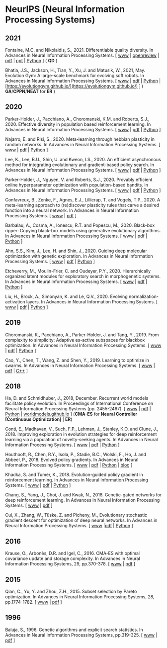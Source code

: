 # NeurIPS (Neural Information Processing Systems)

## 2021

Fontaine, M.C. and Nikolaidis, S., 2021. Differentiable quality diversity. In Advances in Neural Information Processing Systems. [ [www](https://nips.cc/Conferences/2021/ScheduleMultitrack?event=27402) | [openreview](https://openreview.net/forum?id=uJGObgFU0lU) | [pdf](https://openreview.net/pdf?id=uJGObgFU0lU) | [ppt](https://nips.cc/media/neurips-2021/Slides/27402.pdf) | [Python](https://github.com/icaros-usc/dqd) ] ( **QD** )

Bhatia, J.S., Jackson, H., Tian, Y., Xu, J. and Matusik, W., 2021, May. Evolution Gym: A large-scale benchmark for evolving soft robots. In Advances in Neural Information Processing Systems. [ [www](https://papers.nips.cc/paper/2021/hash/118921efba23fc329e6560b27861f0c2-Abstract.html) | [pdf](https://papers.nips.cc/paper/2021/file/118921efba23fc329e6560b27861f0c2-Paper.pdf) | [Python](https://github.com/EvolutionGym) | [https://evolutiongym.github.io/](https://evolutiongym.github.io/) ] ( **GA**/**CPPN**/**NEAT** for **ER** )

## 2020

Parker-Holder, J., Pacchiano, A., Choromanski, K.M. and Roberts, S.J., 2020. Effective diversity in population based reinforcement learning. In Advances in Neural Information Processing Systems. [ [www](https://proceedings.neurips.cc/paper/2020/hash/d1dc3a8270a6f9394f88847d7f0050cf-Abstract.html) | [pdf](https://arxiv.org/pdf/2002.00632.pdf) | [Python](https://github.com/jparkerholder/DvD_ES) ]

Najarro, E. and Risi, S., 2020. Meta-learning through hebbian plasticity in random networks. In Advances in Neural Information Processing Systems. [ [www](https://papers.nips.cc/paper/2020/hash/ee23e7ad9b473ad072d57aaa9b2a5222-Abstract.html) | [pdf](https://proceedings.neurips.cc/paper/2020/file/ee23e7ad9b473ad072d57aaa9b2a5222-Paper.pdf) | [Python](https://github.com/enajx/HebbianMetaLearning) ]

Lee, K., Lee, B.U., Shin, U. and Kweon, I.S., 2020. An efficient asynchronous method for integrating evolutionary and gradient-based policy search. In Advances in Neural Information Processing Systems. [ [www](https://proceedings.neurips.cc/paper/2020/hash/731309c4bb223491a9f67eac5214fb2e-Abstract.html) | [pdf](https://proceedings.neurips.cc/paper/2020/file/731309c4bb223491a9f67eac5214fb2e-Paper.pdf) | [Python](https://github.com/KyunghyunLee/aes-rl) ]

Parker-Holder, J., Nguyen, V. and Roberts, S.J., 2020. Provably efficient online hyperparameter optimization with population-based bandits. In Advances in Neural Information Processing Systems. [ [www](https://papers.nips.cc/paper/2020/hash/c7af0926b294e47e52e46cfebe173f20-Abstract.html) | [pdf](https://papers.nips.cc/paper/2020/file/c7af0926b294e47e52e46cfebe173f20-Paper.pdf) | [Python](https://github.com/jparkerholder/PB2) ]

Confavreux, B., Zenke, F., Agnes, E.J., Lillicrap, T. and Vogels, T.P., 2020. A meta-learning approach to (re)discover plasticity rules that carve a desired function into a neural network. In Advances in Neural Information Processing Systems. [ [www](https://proceedings.neurips.cc/paper/2020/hash/bdbd5ebfde4934142c8a88e7a3796cd5-Abstract.html) | [pdf](https://proceedings.neurips.cc/paper/2020/file/bdbd5ebfde4934142c8a88e7a3796cd5-Paper.pdf) ]

Barbalau, A., Cosma, A., Ionescu, R.T. and Popescu, M., 2020. Black-box ripper: Copying black-box models using generative evolutionary algorithms. In Advances in Neural Information Processing Systems. [ [www](https://proceedings.neurips.cc//paper_files/paper/2020/hash/e8d66338fab3727e34a9179ed8804f64-Abstract.html) | [pdf](https://proceedings.neurips.cc/paper/2020/file/e8d66338fab3727e34a9179ed8804f64-Paper.pdf) | [Python](https://github.com/antoniobarbalau/black-box-ripper) ]

Ahn, S.S., Kim, J., Lee, H. and Shin, J., 2020. Guiding deep molecular optimization with genetic exploration. In Advances in Neural Information Processing Systems. [ [www](https://proceedings.neurips.cc//paper/2020/hash/8ba6c657b03fc7c8dd4dff8e45defcd2-Abstract.html) | [pdf](https://proceedings.neurips.cc/paper/2020/file/8ba6c657b03fc7c8dd4dff8e45defcd2-Paper.pdf) | [Python](https://github.com/sungsoo-ahn/genetic-expert-guided-learning) ]

Etcheverry, M., Moulin-Frier, C. and Oudeyer, P.Y., 2020. Hierarchically organized latent modules for exploratory search in morphogenetic systems. In Advances in Neural Information Processing Systems. [ [www](https://proceedings.neurips.cc/paper/2020/hash/33a5435d4f945aa6154b31a73bab3b73-Abstract.html) | [pdf](https://proceedings.neurips.cc/paper/2020/file/33a5435d4f945aa6154b31a73bab3b73-Paper.pdf) | [Python](https://mayalene.github.io/holmes/) ]

Liu, H., Brock, A., Simonyan, K. and Le, Q.V., 2020. Evolving normalization-activation layers. In Advances in Neural Information Processing Systems. [ [www](https://papers.nips.cc/paper/2020/hash/9d4c03631b8b0c85ae08bf05eda37d0f-Abstract.html) | [pdf](https://papers.nips.cc/paper/2020/file/9d4c03631b8b0c85ae08bf05eda37d0f-Paper.pdf) | [Python](https://github.com/tensorflow/tpu/tree/master/models/official/resnet) ]

## 2019

Choromanski, K., Pacchiano, A., Parker-Holder, J. and Tang, Y., 2019. From complexity to simplicity: Adaptive es-active subspaces for blackbox optimization. In Advances in Neural Information Processing Systems. [ [www](https://papers.nips.cc/paper/2019/hash/88bade49e98db8790df275fcebb37a13-Abstract.html) | [pdf](https://papers.nips.cc/paper/2019/file/88bade49e98db8790df275fcebb37a13-Paper.pdf) | [Python](https://github.com/jparkerholder/ASEBO) ]

Cao, Y., Chen, T., Wang, Z. and Shen, Y., 2019. Learning to optimize in swarms. In Advances in Neural Information Processing Systems. [ [www](https://proceedings.neurips.cc/paper/2019/hash/ec04e8ebba7e132043e5b4832e54f070-Abstract.html) | [pdf](https://papers.nips.cc/paper/2019/file/ec04e8ebba7e132043e5b4832e54f070-Paper.pdf) | [C++](https://github.com/Shen-Lab/LOIS) ]

## 2018

Ha, D. and Schmidhuber, J., 2018, December. Recurrent world models facilitate policy evolution. In Proceedings of International Conference on Neural Information Processing Systems (pp. 2455-2467). [ [www](https://papers.nips.cc/paper/2018/hash/2de5d16682c3c35007e4e92982f1a2ba-Abstract.html) | [pdf](https://papers.nips.cc/paper/2018/file/2de5d16682c3c35007e4e92982f1a2ba-Paper.pdf) | [Python](https://github.com/hardmaru/WorldModelsExperiments) | [worldmodels.github.io](https://worldmodels.github.io/) ] (**CMA-ES** for **Neural Controller [Continuous Optimization]** | **ER**)

Conti, E., Madhavan, V., Such, F.P., Lehman, J., Stanley, K.O. and Clune, J., 2018. Improving exploration in evolution strategies for deep reinforcement learning via a population of novelty-seeking agents. In Advances in Neural Information Processing Systems. [ [www](https://papers.nips.cc/paper/2018/hash/b1301141feffabac455e1f90a7de2054-Abstract.html) | [pdf](https://papers.nips.cc/paper/2018/file/b1301141feffabac455e1f90a7de2054-Paper.pdf) | [Python](https://github.com/uber-research/deep-neuroevolution) ]

Houthooft, R., Chen, R.Y., Isola, P., Stadie, B.C., Wolski, F., Ho, J. and Abbeel, P., 2018. Evolved policy gradients. In Advances in Neural Information Processing Systems. [ [www](https://papers.nips.cc/paper/2018/hash/7876acb66640bad41f1e1371ef30c180-Abstract.html) | [pdf](https://papers.nips.cc/paper/2018/file/7876acb66640bad41f1e1371ef30c180-Paper.pdf) | [Python](https://github.com/openai/EPG) | [blog](https://openai.com/blog/evolved-policy-gradients/) ]

Khadka, S. and Tumer, K., 2018. Evolution-guided policy gradient in reinforcement learning. In Advances in Neural Information Processing Systems. [ [www](https://proceedings.neurips.cc/paper/2018/hash/85fc37b18c57097425b52fc7afbb6969-Abstract.html) | [pdf](https://papers.nips.cc/paper/2018/file/85fc37b18c57097425b52fc7afbb6969-Paper.pdf) | [Python](https://github.com/ShawK91/Evolutionary-Reinforcement-Learning) ]

Chang, S., Yang, J., Choi, J. and Kwak, N., 2018. Genetic-gated networks for deep reinforcement learning. In Advances in Neural Information Processing Systems. [ [www](https://papers.nips.cc/paper/2018/hash/d516b13671a4179d9b7b458a6ebdeb92-Abstract.html) | [pdf](https://proceedings.neurips.cc/paper/2018/file/d516b13671a4179d9b7b458a6ebdeb92-Paper.pdf) ]

Cui, X., Zhang, W., Tüske, Z. and Picheny, M., Evolutionary stochastic gradient descent for optimization of deep neural networks. In Advances in Neural Information Processing Systems. [ [www](https://proceedings.neurips.cc/paper/2018/hash/62da8c91ce7b10846231921795d6059e-Abstract.html) |[pdf](https://proceedings.neurips.cc/paper/2018/file/62da8c91ce7b10846231921795d6059e-Paper.pdf) | [Python](https://github.com/tqch/esgd-ws) ]

## 2016

Krause, O., Arbonès, D.R. and Igel, C., 2016. CMA-ES with optimal covariance update and storage complexity. In Advances in Neural Information Processing Systems, 29, pp.370-378. [ [www](https://proceedings.neurips.cc/paper/2016/hash/289dff07669d7a23de0ef88d2f7129e7-Abstract.html) | [pdf](https://proceedings.neurips.cc/paper/2016/file/289dff07669d7a23de0ef88d2f7129e7-Paper.pdf) ]

## 2015

Qian, C., Yu, Y. and Zhou, Z.H., 2015. Subset selection by Pareto optimization. In Advances in Neural Information Processing Systems, 28, pp.1774-1782. [ [www](https://papers.nips.cc/paper/2015/hash/b4d168b48157c623fbd095b4a565b5bb-Abstract.html) | [pdf](https://papers.nips.cc/paper/2015/file/b4d168b48157c623fbd095b4a565b5bb-Paper.pdf) ]

## 1996

Baluja, S., 1996. Genetic algorithms and explicit search statistics. In Advances in Neural Information Processing Systems, pp.319-325. [ [www](https://proceedings.neurips.cc/paper/1996/hash/e6d8545daa42d5ced125a4bf747b3688-Abstract.html) | [pdf](https://papers.nips.cc/paper/1996/file/e6d8545daa42d5ced125a4bf747b3688-Paper.pdf) ]
